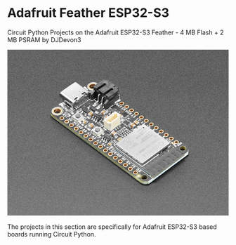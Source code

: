 # Adafruit Feather ESP32-S3
Circuit Python Projects on the Adafruit ESP32-S3 Feather - 4 MB Flash + 2 MB PSRAM by DJDevon3

![](https://raw.githubusercontent.com/DJDevon3/My_Circuit_Python_Projects/main/Boards/espressif/Adafruit%20Feather%20ESP32-S3/Adafruit_Feather_ESP32-S3_Screenshot.jpg)

The projects in this section are specifically for Adafruit ESP32-S3 based boards running Circuit Python.
